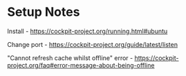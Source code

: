 # Setup Notes

Install - https://cockpit-project.org/running.html#ubuntu

Change port - https://cockpit-project.org/guide/latest/listen

"Cannot refresh cache whilst offline" error - https://cockpit-project.org/faq#error-message-about-being-offline
